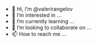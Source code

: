 - 👋 Hi, I’m @valerirangelov
- 👀 I’m interested in ...
- 🌱 I’m currently learning ...
- 💞️ I’m looking to collaborate on ...
- 📫 How to reach me ...

<!---
valerirangelov/valerirangelov is a ✨ special ✨ repository because its `README.md` (this file) appears on your GitHub profile.
You can click the Preview link to take a look at your changes.
--->
